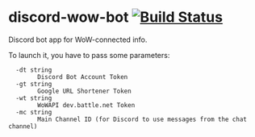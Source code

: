# discord-wow-bot [![Build Status](https://travis-ci.org/nezorflame/discord-wow-bot.svg?branch=master)](https://travis-ci.org/nezorflame/discord-wow-bot)
Discord bot app for WoW-connected info.

To launch it, you have to pass some parameters:
```
  -dt string
    	Discord Bot Account Token
  -gt string
    	Google URL Shortener Token
  -wt string
    	WoWAPI dev.battle.net Token
  -mc string
    	Main Channel ID (for Discord to use messages from the chat channel)
 ```
